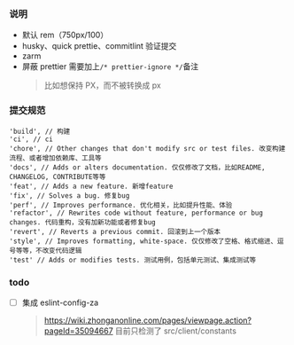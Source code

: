 ### 说明

-   默认 rem（750px/100）
-   husky、quick prettie、commitlint 验证提交
-   zarm
-   屏蔽 prettier 需要加上`/* prettier-ignore */`备注
    > 比如想保持 PX，而不被转换成 px

### 提交规范

```
'build', // 构建
'ci', // ci
'chore', // Other changes that don't modify src or test files. 改变构建流程、或者增加依赖库、工具等
'docs', // Adds or alters documentation. 仅仅修改了文档，比如README, CHANGELOG, CONTRIBUTE等等
'feat', // Adds a new feature. 新增feature
'fix', // Solves a bug. 修复bug
'perf', // Improves performance. 优化相关，比如提升性能、体验
'refactor', // Rewrites code without feature, performance or bug changes. 代码重构，没有加新功能或者修复bug
'revert', // Reverts a previous commit. 回滚到上一个版本
'style', // Improves formatting, white-space. 仅仅修改了空格、格式缩进、逗号等等，不改变代码逻辑
'test' // Adds or modifies tests. 测试用例，包括单元测试、集成测试等
```

### todo

-   [ ] 集成 eslint-config-za
    > https://wiki.zhonganonline.com/pages/viewpage.action?pageId=35094667
    > 目前只检测了 src/client/constants
